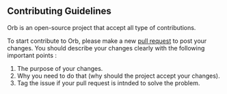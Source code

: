 ## Contributing Guidelines
Orb is an open-source project that accept all type of contributions.

To start contribute to Orb, please make a new [pull request](https://github.com/ezralazuardy/orb/pulls) to post your changes. You should describe your changes clearly with the following important points :

1. The purpose of your changes.
2. Why you need to do that (why should the project accept your changes).
3. Tag the issue if your pull request is intnded to solve the problem.
